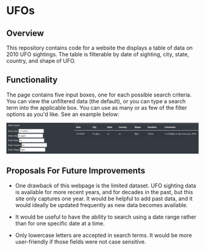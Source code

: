 # UFOs

## Overview

This repository contains code for a website the displays a table of data on 2010 UFO sightings. The table is filterable by date of sighting, city, state, country, and shape of UFO.

## Functionality

The page contains five input boxes, one for each possible search criteria. You can view the unfiltered data (the default), or you can type a search term into the applicable box. You can use as many or as few of the filter options as you'd like. See an example below:

![filter example](/static/images/filter_image.png)

## Proposals For Future Improvements

- One drawback of this webpage is the limited dataset. UFO sighting data is available for more recent years, and for decades in the past, but this site only captures one year. It would be helpful to add past data, and it would ideally be updated frequently as new data becomes available.

- It would be useful to have the ability to search using a date range rather than for one specific date at a time.

- Only lowercase letters are accepted in search terms. It would be more user-friendly if those fields were not case sensitive.
